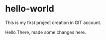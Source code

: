 # hello-world
This is my first project creation in GIT account.

Hello There, made some changes here. 
